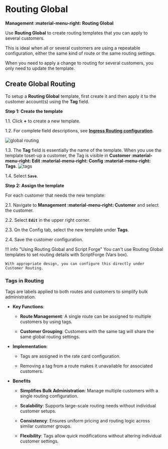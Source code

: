 # Routing Global

**Management :material-menu-right: Routing Global**

Use **Routing Global** to create routing templates that you can apply to several customers.

This is ideal when all or several customers are using a repeatable configuration, either the same kind of route or the same routing settings.

When you need to apply a change to routing for several customers, you only need to update the template.

## Create Global Routing

To setup a **Routing Global** template, first create it and then apply it to the customer account(s) using the **Tag** field.

**Step 1: Create the template**

1.1. Click **+** to create a new template.

1.2. For complete field descriptions, see [**Ingress Routing configuration**](https://docs.connexcs.com/customer/routing/#configure-routing).

![global routing](/misc/img/routing-global.png)

1.3. The **Tag** field is essentially the name of the template. When you use the template toset-up a customer, the Tag is visible in **Customer :material-menu-right: Edit :material-menu-right: Config :material-menu-right: Tags**.
![tags](/misc/img/tags.png)

1.4. Select **`Save`**.

**Step 2: Assign the template**

For each customer that needs the new template:

2.1. Navigate to **Management :material-menu-right: Customer** and select the customer.

2.2. Select **`Edit`** in the upper right corner.

2.3. On the Config tab, select the new template under **Tags**.

2.4. Save the customer configuration.

!!! info "Using Routing Global and Script Forge"
    You can't use Routing Global templates to set routing details with ScriptForge (Vars box).

    With appropriate design, you can configure this directly under Customer Routing.

### Tags in Routing

Tags are labels applied to both routes and customers to simplify bulk administration.

+ **Key Functions**:

  + **Route Management**: A single route can be assigned to multiple customers by using tags.

  + **Customer Grouping**: Customers with the same tag will share the same global routing settings.

+ **Implementation**:

  + Tags are assigned in the rate card configuration.

  + Removing a tag from a route makes it unavailable for associated customers.

+ **Benefits**

  + **Simplifies Bulk Administration**: Manage multiple customers with a single routing configuration.

  + **Scalability**: Supports large-scale routing needs without individual customer setups.

  + **Consistency**: Ensures uniform pricing and routing logic across similar customer groups.

  + **Flexibility**: Tags allow quick modifications without altering individual customer settings.